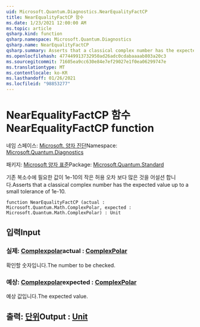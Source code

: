 ```yaml
---
uid: Microsoft.Quantum.Diagnostics.NearEqualityFactCP
title: NearEqualityFactCP 함수
ms.date: 1/23/2021 12:00:00 AM
ms.topic: article
qsharp.kind: function
qsharp.namespace: Microsoft.Quantum.Diagnostics
qsharp.name: NearEqualityFactCP
qsharp.summary: Asserts that a classical complex number has the expected value up to a small tolerance of 1e-10.
ms.openlocfilehash: 477449913732950ad26adc0cdabaaaab803a20c3
ms.sourcegitcommit: 71605ea9cc630e84e7ef29027e1f0ea06299747e
ms.translationtype: MT
ms.contentlocale: ko-KR
ms.lasthandoff: 01/26/2021
ms.locfileid: "98853277"
---
```

# <a name="nearequalityfactcp-function"></a><span data-ttu-id="cb035-102">NearEqualityFactCP 함수</span><span class="sxs-lookup"><span data-stu-id="cb035-102">NearEqualityFactCP function</span></span>

<span data-ttu-id="cb035-103">네임 스페이스: [Microsoft. 양자 진단](xref:Microsoft.Quantum.Diagnostics)</span><span class="sxs-lookup"><span data-stu-id="cb035-103">Namespace: [Microsoft.Quantum.Diagnostics](xref:Microsoft.Quantum.Diagnostics)</span></span>

<span data-ttu-id="cb035-104">패키지: [Microsoft 양자 표준](https://nuget.org/packages/Microsoft.Quantum.Standard)</span><span class="sxs-lookup"><span data-stu-id="cb035-104">Package: [Microsoft.Quantum.Standard](https://nuget.org/packages/Microsoft.Quantum.Standard)</span></span>


<span data-ttu-id="cb035-105">기존 복소수에 필요한 값이 1e-10의 작은 허용 오차 보다 많은 것을 어설션 합니다.</span><span class="sxs-lookup"><span data-stu-id="cb035-105">Asserts that a classical complex number has the expected value up to a small tolerance of 1e-10.</span></span>

```qsharp
function NearEqualityFactCP (actual : Microsoft.Quantum.Math.ComplexPolar, expected : Microsoft.Quantum.Math.ComplexPolar) : Unit
```


## <a name="input"></a><span data-ttu-id="cb035-106">입력</span><span class="sxs-lookup"><span data-stu-id="cb035-106">Input</span></span>

### <a name="actual--complexpolar"></a><span data-ttu-id="cb035-107">실제: [Complexpolar](xref:Microsoft.Quantum.Math.ComplexPolar)</span><span class="sxs-lookup"><span data-stu-id="cb035-107">actual : [ComplexPolar](xref:Microsoft.Quantum.Math.ComplexPolar)</span></span>

<span data-ttu-id="cb035-108">확인할 숫자입니다.</span><span class="sxs-lookup"><span data-stu-id="cb035-108">The number to be checked.</span></span>


### <a name="expected--complexpolar"></a><span data-ttu-id="cb035-109">예상: [Complexpolar](xref:Microsoft.Quantum.Math.ComplexPolar)</span><span class="sxs-lookup"><span data-stu-id="cb035-109">expected : [ComplexPolar](xref:Microsoft.Quantum.Math.ComplexPolar)</span></span>

<span data-ttu-id="cb035-110">예상 값입니다.</span><span class="sxs-lookup"><span data-stu-id="cb035-110">The expected value.</span></span>



## <a name="output--unit"></a><span data-ttu-id="cb035-111">출력: [단위](xref:microsoft.quantum.lang-ref.unit)</span><span class="sxs-lookup"><span data-stu-id="cb035-111">Output : [Unit](xref:microsoft.quantum.lang-ref.unit)</span></span>

